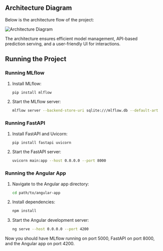 ## **Architecture Diagram**  
Below is the architecture flow of the project:  

![Architecture Diagram](https://github.com/user-attachments/assets/4a222d71-6dc7-46eb-a5db-24ff74f6a6e8)

The architecture ensures efficient model management, API-based prediction serving, and a user-friendly UI for interactions.

## **Running the Project**

### Running MLflow
1. Install MLflow:
    ```bash
    pip install mlflow
    ```
2. Start the MLflow server:
    ```bash
    mlflow server --backend-store-uri sqlite:///mlflow.db --default-artifact-root ./mlruns --host 0.0.0.0 --port 5000
    ```

### Running FastAPI
1. Install FastAPI and Uvicorn:
    ```bash
    pip install fastapi uvicorn
    ```
2. Start the FastAPI server:
    ```bash
    uvicorn main:app --host 0.0.0.0 --port 8000
    ```

### Running the Angular App
1. Navigate to the Angular app directory:
    ```bash
    cd path/to/angular-app
    ```
2. Install dependencies:
    ```bash
    npm install
    ```
3. Start the Angular development server:
    ```bash
    ng serve --host 0.0.0.0 --port 4200
    ```

Now you should have MLflow running on port 5000, FastAPI on port 8000, and the Angular app on port 4200.
